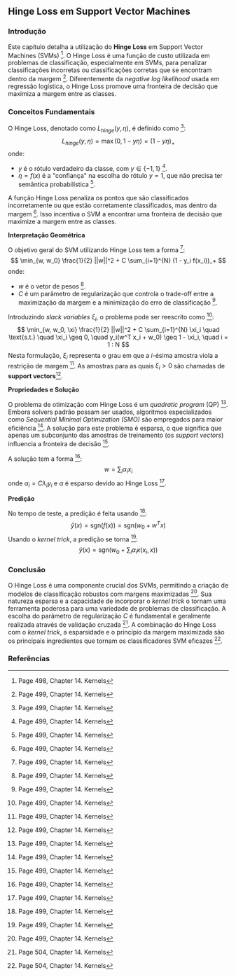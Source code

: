 ## Hinge Loss em Support Vector Machines

### Introdução
Este capítulo detalha a utilização do **Hinge Loss** em Support Vector Machines (SVMs) [^498]. O Hinge Loss é uma função de custo utilizada em problemas de classificação, especialmente em SVMs, para penalizar classificações incorretas ou classificações corretas que se encontram dentro da margem [^499]. Diferentemente da *negative log likelihood* usada em regressão logística, o Hinge Loss promove uma fronteira de decisão que maximiza a margem entre as classes.

### Conceitos Fundamentais
O Hinge Loss, denotado como $L_{hinge}(y, \eta)$, é definido como [^499]:
$$ L_{hinge}(y, \eta) = \max(0, 1 - y\eta) = (1 - y\eta)_+ $$
onde:
- $y$ é o rótulo verdadeiro da classe, com $y \in \{-1, 1\}$ [^499].
- $\eta = f(x)$ é a "confiança" na escolha do rótulo $y = 1$, que não precisa ter semântica probabilística [^499].

A função Hinge Loss penaliza os pontos que são classificados incorretamente ou que estão corretamente classificados, mas dentro da margem [^499]. Isso incentiva o SVM a encontrar uma fronteira de decisão que maximize a margem entre as classes.

**Interpretação Geométrica**

O objetivo geral do SVM utilizando Hinge Loss tem a forma [^499]:
$$ \min_{w, w_0} \frac{1}{2} ||w||^2 + C \sum_{i=1}^{N} (1 - y_i f(x_i))_+ $$
onde:
- $w$ é o vetor de pesos [^499].
- $C$ é um parâmetro de regularização que controla o trade-off entre a maximização da margem e a minimização do erro de classificação [^499].

Introduzindo *slack variables* $\xi_i$, o problema pode ser reescrito como [^499]:
$$ \min_{w, w_0, \xi} \frac{1}{2} ||w||^2 + C \sum_{i=1}^{N} \xi_i \quad \text{s.t.} \quad \xi_i \geq 0, \quad y_i(w^T x_i + w_0) \geq 1 - \xi_i, \quad i = 1 : N $$
Nesta formulação, $\xi_i$ representa o grau em que a *i*-ésima amostra viola a restrição de margem [^499]. As amostras para as quais $\xi_i > 0$ são chamadas de **support vectors**[^499].

**Propriedades e Solução**

O problema de otimização com Hinge Loss é um *quadratic program* (QP) [^499]. Embora solvers padrão possam ser usados, algoritmos especializados como *Sequential Minimal Optimization (SMO)* são empregados para maior eficiência [^499]. A solução para este problema é esparsa, o que significa que apenas um subconjunto das amostras de treinamento (os *support vectors*) influencia a fronteira de decisão [^499].

A solução tem a forma [^499]:
$$ w = \sum_i \alpha_i x_i $$
onde $\alpha_i = C\lambda_i y_i$ e $\alpha$ é esparso devido ao Hinge Loss [^499].

**Predição**

No tempo de teste, a predição é feita usando [^499]:
$$ \hat{y}(x) = \text{sgn}(f(x)) = \text{sgn}(w_0 + w^T x) $$
Usando o *kernel trick*, a predição se torna [^499]:
$$ \hat{y}(x) = \text{sgn}\left(w_0 + \sum_i \alpha_i \kappa(x_i, x)\right) $$

### Conclusão
O Hinge Loss é uma componente crucial dos SVMs, permitindo a criação de modelos de classificação robustos com margens maximizadas [^499]. Sua natureza esparsa e a capacidade de incorporar o *kernel trick* o tornam uma ferramenta poderosa para uma variedade de problemas de classificação. A escolha do parâmetro de regularização $C$ é fundamental e geralmente realizada através de validação cruzada [^504]. A combinação do Hinge Loss com o *kernel trick*, a esparsidade e o princípio da margem maximizada são os principais ingredientes que tornam os classificadores SVM eficazes [^504].

### Referências
[^498]: Page 498, Chapter 14. Kernels
[^499]: Page 499, Chapter 14. Kernels
[^504]: Page 504, Chapter 14. Kernels
<!-- END -->